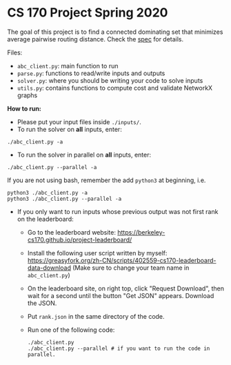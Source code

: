 # CS 170 Project Spring 2020

The goal of this project is to find a connected dominating set that minimizes average pairwise routing distance. Check the <a href = "https://github.com/tsunrise/cs170-proj/blob/master/spec.pdf">spec</a> for details. 

Files:

- `abc_client.py`: main function to run
- `parse.py`: functions to read/write inputs and outputs
- `solver.py`: where you should be writing your code to solve inputs
- `utils.py`: contains functions to compute cost and validate NetworkX graphs

**How to run:** 

- Please put your input files inside `./inputs/`. 
- To run the solver on **all** inputs, enter: 
```shell
./abc_client.py -a
```

- To run the solver in parallel on **all** inputs, enter:

```shell
./abc_client.py --parallel -a
```

If you are not using bash, remember the add `python3` at beginning, i.e.

```shell
python3 ./abc_client.py -a
python3 ./abc_client.py --parallel -a
```

- If you only want to run inputs whose previous output was not first rank on the leaderboard: 

  - Go to the leaderboard website: https://berkeley-cs170.github.io/project-leaderboard/

  - Install the following user script written by myself: https://greasyfork.org/zh-CN/scripts/402559-cs170-leaderboard-data-download (Make sure to change your team name in `abc_client.py`)

  - On the leaderboard site, on right top, click "Request Download", then wait for a second until the button "Get JSON" appears. Download the JSON. 

  - Put `rank.json` in the same directory of the code. 

  - Run one of the following code: 

    ```shell
    ./abc_client.py
    ./abc_client.py --parallel # if you want to run the code in parallel. 
    ```

    
